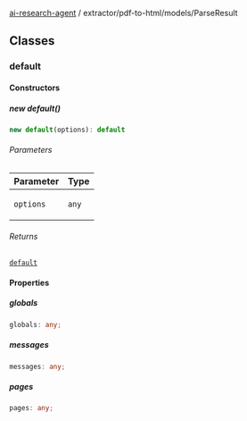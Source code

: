 [ai-research-agent](../../../modules.md) / extractor/pdf-to-html/models/ParseResult

## Classes

### default

#### Constructors

##### new default()

```ts
new default(options): default
```

###### Parameters

<table>
<thead>
<tr>
<th>Parameter</th>
<th>Type</th>
</tr>
</thead>
<tbody>
<tr>
<td>

`options`

</td>
<td>

`any`

</td>
</tr>
</tbody>
</table>

###### Returns

[`default`](ParseResult.md#default)

#### Properties

##### globals

```ts
globals: any;
```

##### messages

```ts
messages: any;
```

##### pages

```ts
pages: any;
```

